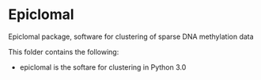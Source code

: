 # Epiclomal
Epiclomal package, software for clustering of sparse DNA methylation data

This folder contains the following:

- epiclomal is the softare for clustering in Python 3.0

